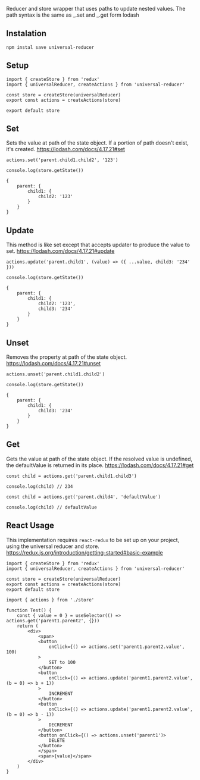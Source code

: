 Reducer and store wrapper that uses paths to update nested values. The path syntax is the same as _.set and _.get form lodash

## Instalation

```
npm instal save universal-reducer
```

## Setup

```
import { createStore } from 'redux'
import { universalReducer, createActions } from 'universal-reducer'

const store = createStore(universalReducer)
export const actions = createActions(store)

export default store
```

## Set

Sets the value at path of the state object. If a portion of path doesn't exist, it's created.
https://lodash.com/docs/4.17.21#set

```
actions.set('parent.child1.child2', '123')
```

```
console.log(store.getState())

{
	parent: {
		child1: {
			child2: '123'
		}
	}
}
```

## Update

This method is like set except that accepts updater to produce the value to set.
https://lodash.com/docs/4.17.21#update

```
actions.update('parent.child1', (value) => ({ ...value, child3: '234' }))
```

```
console.log(store.getState())

{
	parent: {
		child1: {
			child2: '123',
			child3: '234'
		}
	}
}
```

## Unset

Removes the property at path of the state object.
https://lodash.com/docs/4.17.21#unset

```
actions.unset('parent.child1.child2')
```

```
console.log(store.getState())

{
	parent: {
		child1: {
			child3: '234'
		}
	}
}
```

## Get

Gets the value at path of the state object. If the resolved value is undefined, the defaultValue is returned in its place.
https://lodash.com/docs/4.17.21#get

```
const child = actions.get('parent.child1.child3')

console.log(child) // 234
```

```
const child = actions.get('parent.child4', 'defaultValue')

console.log(child) // defaultValue
```

## React Usage

This implementation requires `react-redux` to be set up on your project, using the universal reducer and store.
https://redux.js.org/introduction/getting-started#basic-example

```
import { createStore } from 'redux'
import { universalReducer, createActions } from 'universal-reducer'

const store = createStore(universalReducer)
export const actions = createActions(store)
export default store
```

```
import { actions } from './store'

function Test() {
	const { value = 0 } = useSelector(() => actions.get('parent1.parent2', {}))
	return (
		<div>
			<span>
			<button
				onClick={() => actions.set('parent1.parent2.value', 100)
			>
				SET to 100
			</button>
			<button
				onClick={() => actions.update('parent1.parent2.value', (b = 0) => b + 1))
			>
				INCREMENT
			</button>
			<button
				onClick={() => actions.update('parent1.parent2.value', (b = 0) => b - 1))
			>
				DECREMENT
			</button>
			<button onClick={() => actions.unset('parent1')>
				DELETE
			</button>
			</span>
			<span>{value}</span>
		</div>
	)
}
```
